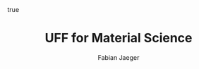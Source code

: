 ---
title: "UFF for Material Science"
tags: ["ML"]
author: "Fabian Jaeger"
math: true
# author: ["Me", "You"] # multiple authors
draft: true
hidemeta: false
comments: true
# description: "Daily game that asks you a Fermi question on a daily basis."
canonicalURL: "https://canonical.url/to/page"
disableHLJS: true # to disable highlightjs
disableShare: false
disableHLJS: false
hideSummary: false
searchHidden: true
ShowReadingTime: true
ShowBreadCrumbs: false
ShowPostNavLinks: true
ShowWordCount: false
ShowRssButtonInSectionTermList: false
UseHugoToc: true
cover:
  image: "images/MPNN_procedure.jpg"
  caption: "Main Screen"
showToc: true
TocOpen: true
---